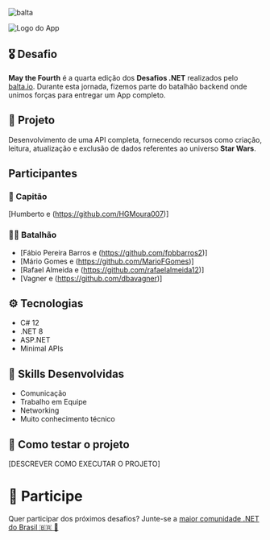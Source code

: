 ![balta](https://baltaio.blob.core.windows.net/static/images/dark/balta-logo.svg)

![Logo do App](https://github.com/balta-io/desafio-balta-may-the-fourth-backend/assets/965305/880fab7e-3998-4a0d-98ad-1d6ffc11298b)

## 🎖️ Desafio
**May the Fourth** é a quarta edição dos **Desafios .NET** realizados pelo [balta.io](https://balta.io). Durante esta jornada, fizemos parte do batalhão backend onde unimos forças para entregar um App completo.

## 📱 Projeto
Desenvolvimento de uma API completa, fornecendo recursos como criação, leitura, atualização e exclusão de dados referentes ao universo **Star Wars**.

## Participantes
### 🚀 Capitão
[Humberto e (https://github.com/HGMoura007)]

### 💂‍♀️ Batalhão
* [Fábio Pereira Barros e (https://github.com/fpbbarros2)]
* [Mário Gomes e (https://github.com/MarioFGomes)]
* [Rafael Almeida e (https://github.com/rafaelalmeida12)]
* [Vagner e (https://github.com/dbavagner)]

## ⚙️ Tecnologias
* C# 12
* .NET 8
* ASP.NET
* Minimal APIs

## 🥋 Skills Desenvolvidas
* Comunicação
* Trabalho em Equipe
* Networking
* Muito conhecimento técnico

## 🧪 Como testar o projeto
[DESCREVER COMO EXECUTAR O PROJETO]

# 💜 Participe
Quer participar dos próximos desafios? Junte-se a [maior comunidade .NET do Brasil 🇧🇷 💜](https://balta.io/discord)
